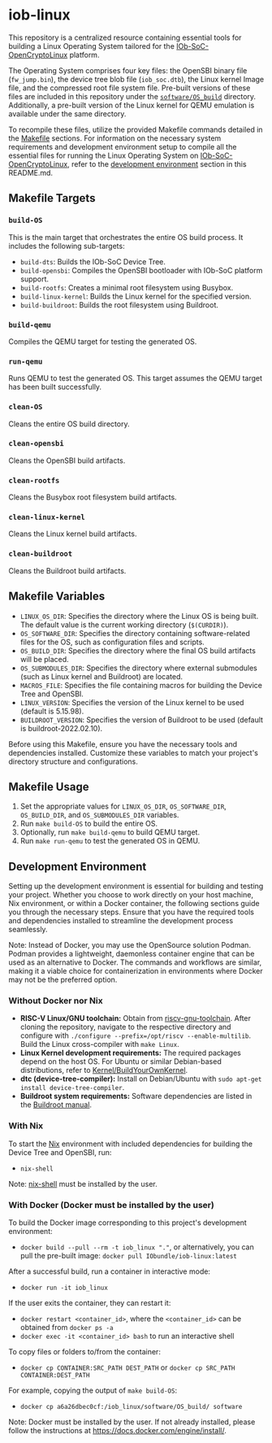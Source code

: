 # iob-linux
This repository is a centralized resource containing essential tools for building a Linux Operating System tailored for the [IOb-SoC-OpenCryptoLinux](https://github.com/IObundle/iob-soc-opencryptolinux) platform.

The Operating System comprises four key files: the OpenSBI binary file (`fw_jump.bin`), the device tree blob file (`iob_soc.dtb`), the Linux kernel Image file, and the compressed root file system file. Pre-built versions of these files are included in this repository under the [`software/OS_build`](software/OS_build) directory. Additionally, a pre-built version of the Linux kernel for QEMU emulation is available under the same directory.

To recompile these files, utilize the provided Makefile commands detailed in the [Makefile](#makefile-targets) sections. For information on the necessary system requirements and development environment setup to compile all the essential files for running the Linux Operating System on [IOb-SoC-OpenCryptoLinux](https://github.com/IObundle/iob-soc-opencryptolinux), refer to the [development environment](#development-environment) section in this README.md.

## Makefile Targets
### `build-OS`
This is the main target that orchestrates the entire OS build process. It includes the following sub-targets:
- `build-dts`: Builds the IOb-SoC Device Tree.
- `build-opensbi`: Compiles the OpenSBI bootloader with IOb-SoC platform support.
- `build-rootfs`: Creates a minimal root filesystem using Busybox.
- `build-linux-kernel`: Builds the Linux kernel for the specified version.
- `build-buildroot`: Builds the root filesystem using Buildroot.
### `build-qemu`
Compiles the QEMU target for testing the generated OS.
### `run-qemu`
Runs QEMU to test the generated OS. This target assumes the QEMU target has been built successfully.
### `clean-OS`
Cleans the entire OS build directory.
### `clean-opensbi`
Cleans the OpenSBI build artifacts.
### `clean-rootfs`
Cleans the Busybox root filesystem build artifacts.
### `clean-linux-kernel`
Cleans the Linux kernel build artifacts.
### `clean-buildroot`
Cleans the Buildroot build artifacts.

## Makefile Variables
- `LINUX_OS_DIR`: Specifies the directory where the Linux OS is being built. The default value is the current working directory (`$(CURDIR)`).
- `OS_SOFTWARE_DIR`: Specifies the directory containing software-related files for the OS, such as configuration files and scripts.
- `OS_BUILD_DIR`: Specifies the directory where the final OS build artifacts will be placed.
- `OS_SUBMODULES_DIR`: Specifies the directory where external submodules (such as Linux kernel and Buildroot) are located.
- `MACROS_FILE`: Specifies the file containing macros for building the Device Tree and OpenSBI.
- `LINUX_VERSION`: Specifies the version of the Linux kernel to be used (default is 5.15.98).
- `BUILDROOT_VERSION`: Specifies the version of Buildroot to be used (default is buildroot-2022.02.10).

Before using this Makefile, ensure you have the necessary tools and dependencies installed. Customize these variables to match your project's directory structure and configurations.

## Makefile Usage
1. Set the appropriate values for `LINUX_OS_DIR`, `OS_SOFTWARE_DIR`, `OS_BUILD_DIR`, and `OS_SUBMODULES_DIR` variables.
2. Run `make build-OS` to build the entire OS.
3. Optionally, run `make build-qemu` to build QEMU target.
4. Run `make run-qemu` to test the generated OS in QEMU.

## Development Environment
Setting up the development environment is essential for building and testing your project. Whether you choose to work directly on your host machine, Nix environment, or within a Docker container, the following sections guide you through the necessary steps. Ensure that you have the required tools and dependencies installed to streamline the development process seamlessly.

Note: Instead of Docker, you may use the OpenSource solution Podman. Podman provides a lightweight, daemonless container engine that can be used as an alternative to Docker. The commands and workflows are similar, making it a viable choice for containerization in environments where Docker may not be the preferred option.

### Without Docker nor Nix
- **RISC-V Linux/GNU toolchain:**
  Obtain from [riscv-gnu-toolchain](https://github.com/riscv-collab/riscv-gnu-toolchain). After cloning the repository, navigate to the respective directory and configure with `./configure --prefix=/opt/riscv --enable-multilib`. Build the Linux cross-compiler with `make Linux`.  
- **Linux Kernel development requirements:**
  The required packages depend on the host OS. For Ubuntu or similar Debian-based distributions, refer to [Kernel/BuildYourOwnKernel](https://wiki.ubuntu.com/Kernel/BuildYourOwnKernel).  
- **dtc (device-tree-compiler):**
  Install on Debian/Ubuntu with `sudo apt-get install device-tree-compiler`.  
- **Buildroot system requirements:**
  Software dependencies are listed in the [Buildroot manual](https://buildroot.org/downloads/manual/manual.html#requirement).

### With Nix
To start the [Nix](https://nixos.org/) environment with included dependencies for building the Device Tree and OpenSBI, run:
- `nix-shell`

Note: [nix-shell](https://nixos.org/download.html#nix-install-linux) must be installed by the user.

### With Docker (Docker must be installed by the user)
To build the Docker image corresponding to this project's development environment:
- `docker build --pull --rm -t iob_linux "."`, or alternatively, you can pull the pre-built image: `docker pull IObundle/iob-linux:latest`

After a successful build, run a container in interactive mode:
- `docker run -it iob_linux`

If the user exits the container, they can restart it:
- `docker restart <container_id>`, where the `<container_id>` can be obtained from `docker ps -a`
- `docker exec -it <container_id> bash` to run an interactive shell

To copy files or folders to/from the container:
- `docker cp CONTAINER:SRC_PATH DEST_PATH` or `docker cp SRC_PATH CONTAINER:DEST_PATH`

For example, copying the output of `make build-OS`:
- `docker cp a6a26dbec0cf:/iob_linux/software/OS_build/ software`

Note: Docker must be installed by the user. If not already installed, please follow the instructions at https://docs.docker.com/engine/install/.
